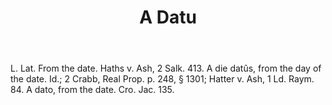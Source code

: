 ---
title: A Datu
letter: A
permalink: "/definitions/bld-a-datu.html"
body: L. Lat. From the date. Haths v. Ash, 2 Salk. 413. A die datûs, from the day
  of the date. Id.; 2 Crabb, Real Prop. p. 248, § 1301; Hatter v. Ash, 1 Ld. Raym.
  84. A dato, from the date. Cro. Jac. 135.
published_at: '2018-07-07'
source: Black's Law Dictionary 2nd Ed (1910)
ngram: false
layout: post
---